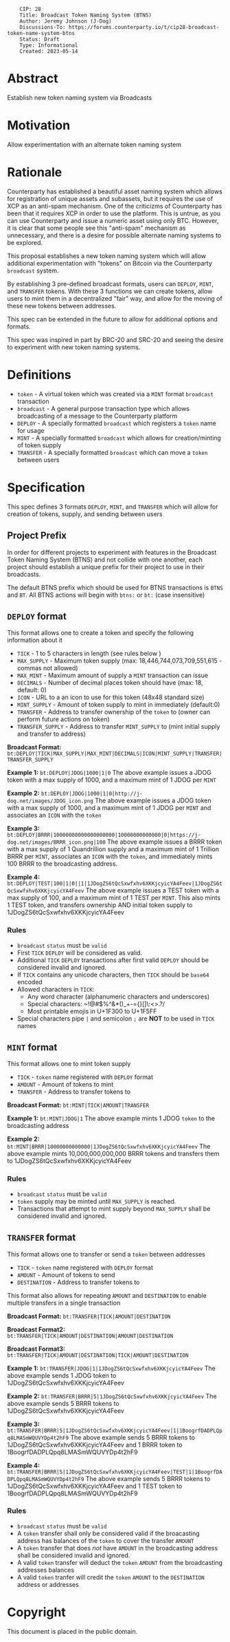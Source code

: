         CIP: 28
        Title: Broadcast Token Naming System (BTNS)
        Author: Jeremy Johnson (J-Dog)
        Discussions-To: https://forums.counterparty.io/t/cip28-broadcast-token-name-system-btns
        Status: Draft
        Type: Informational
        Created: 2023-05-14

# Abstract
Establish new token naming system via Broadcasts

# Motivation
Allow experimentation with an alternate token naming system

# Rationale
Counterparty has established a beautiful asset naming system which allows for registration of unique assets and subassets, but it requires the use of XCP as an anti-spam mechanism. One of the criticizms of Counterparty has been that it requires XCP in order to use the platform. This is untrue, as you can use Counterparty and issue a numeric asset using only BTC. However, it is clear that some people see this "anti-spam" mechanism as unnecessary, and there is a desire for possible alternate naming systems to be explored.

This proposal establishes a new token naming system which will allow additional experimentation with "tokens" on Bitcoin via the Counterparty `broadcast` system.

By establishing 3 pre-defined broadcast formats, users can `DEPLOY`, `MINT`, and `TRANSFER` tokens. With these 3 functions we can create tokens, allow users to mint them in a decentralized "fair" way, and allow for the moving of these new tokens between addresses. 

This spec can be extended in the future to allow for additional options and formats.

This spec was inspired in part by BRC-20 and SRC-20 and seeing the desire to experiment with new token naming systems.

# Definitions

- `token` - A virtual token which was created via a `MINT` format `broadcast` transaction
- `broadcast` - A general purpose transaction type which allows broadcasting of a message to the Counterparty platform
- `DEPLOY` - A specially formatted `broadcast` which registers a `token` name for usage
- `MINT` - A specially formatted `broadcast` which allows for creation/minting of token supply 
- `TRANSFER` - A specially formatted `broadcast` which can move a `token` between users

# Specification
This spec defines 3 formats `DEPLOY`, `MINT`, and `TRANSFER` which will allow for creation of tokens, supply, and sending between users

## Project Prefix
In order for different projects to experiment with features in the Broadcast Token Naming System (BTNS) and not collide with one another, each project should establish a unique prefix for their project to use in their broadcasts.

The default BTNS prefix which should be used for BTNS transactions is `BTNS` and `BT`. All BTNS actions will begin with `btns:` or `bt:` (case insensitive)

## `DEPLOY` format
This format allows one to create a token and specify the following information about it

- `TICK` - 1 to 5 characters in length (see rules below )
- `MAX_SUPPLY` - Maximum token supply (max: 18,446,744,073,709,551,615 - commas not allowed)
- `MAX_MINT` - Maximum amount of supply a `MINT` transaction can issue
- `DECIMALS` - Number of decimal places token should have (max: 18, default: 0)
- `ICON` - URL to a an icon to use for this token (48x48 standard size)
- `MINT_SUPPLY` - Amount of token supply to mint in immediately (default:0)
- `TRANSFER` - Address to transfer ownership of the `token` to (owner can perform future actions on token)
- `TRANSFER_SUPPLY` - Address to transfer `MINT_SUPPLY` to (mint initial supply and transfer to address)

**Broadcast Format:**
`bt:DEPLOY|TICK|MAX_SUPPLY|MAX_MINT|DECIMALS|ICON|MINT_SUPPLY|TRANSFER|TRANSFER_SUPPLY`

**Example 1:**
`bt:DEPLOY|JDOG|1000|1|0`
The above example issues a JDOG token with a max supply of 1000, and a maximum mint of 1 JDOG per `MINT`

**Example 2:**
`bt:DEPLOY|JDOG|1000|1|0|http://j-dog.net/images/JDOG_icon.png`
The above example issues a JDOG token with a max supply of 1000, and a maximum mint of 1 JDOG per `MINT` and associates an `ICON` with the `token`

**Example 3:**
`bt:DEPLOY|BRRR|10000000000000000000|10000000000000|0|https://j-dog.net/images/BRRR_icon.png|100`
The above example issues a BRRR token with a max supply of 1 Quandrillion supply and a maximum mint of 1 Trillion BRRR per `MINT`, associates an `ICON` with the `token`, and immediately mints 100 BRRR to the broadcasting address.

**Example 4:**
`bt:DEPLOY|TEST|100|1|0||1|1JDogZS6tQcSxwfxhv6XKKjcyicYA4Feev|1JDogZS6tQcSxwfxhv6XKKjcyicYA4Feev`
The above example issues a TEST token with a max supply of 100, and a maximum mint of 1 TEST per `MINT`. This also mints 1 TEST token, and transfers ownership AND initial token supply to 1JDogZS6tQcSxwfxhv6XKKjcyicYA4Feev

### Rules
- `broadcast` `status` must be `valid`
- First `TICK` `DEPLOY` will be considered as valid.
- Additional `TICK` `DEPLOY` transactions after first valid `DEPLOY` should be considered invalid and ignored.
- If `TICK` contains any unicode characters, then `TICK` should be `base64` encoded
- Allowed characters in `TICK`:
   - Any word character (alphanumeric characters and underscores)
   - Special characters: ~!@#$%^&*()_+\-={}[\]\\:<>.?/
   - Most printable emojis in U+1F300 to U+1F5FF
- Special characters pipe `|` and semicolon `;` are **NOT** to be used in `TICK` names 

## `MINT` format
This format allows one to mint token supply

- `TICK` - `token` name registered with `DEPLOY` format
- `AMOUNT` - Amount of tokens to mint
- `TRANSFER` - Address to transfer tokens to

**Broadcast Format:**
`bt:MINT|TICK|AMOUNT|TRANSFER`

**Example 1:**
`bt:MINT|JDOG|1`
The above example mints 1 JDOG `token` to the broadcasting address

**Example 2:**
`bt:MINT|BRRR|10000000000000|1JDogZS6tQcSxwfxhv6XKKjcyicYA4Feev`
The above example mints 10,000,000,000,000 BRRR tokens and transfers them to 1JDogZS6tQcSxwfxhv6XKKjcyicYA4Feev 

### Rules
- `broadcast` `status` must be `valid`
- `token` supply may be minted until `MAX_SUPPLY` is reached.
- Transactions that attempt to mint supply beyond `MAX_SUPPLY` shall be considered invalid and ignored.


## `TRANSFER` format
This format allows one to transfer or send a `token` between addresses

- `TICK` - `token` name registered with `DEPLOY` format
- `AMOUNT` - Amount of tokens to send
- `DESTINATION` - Address to transfer tokens to

This format also allows for repeating `AMOUNT` and `DESTINATION` to enable multiple transfers in a single transaction

**Broadcast Format:**
`bt:TRANSFER|TICK|AMOUNT|DESTINATION`

**Broadcast Format2:**
`bt:TRANSFER|TICK|AMOUNT|DESTINATION|AMOUNT|DESTINATION`

**Broadcast Format3:**
`bt:TRANSFER|TICK|AMOUNT|DESTINATION|TICK|AMOUNT|DESTINATION`

**Example 1:**
`bt:TRANSFER|JDOG|1|1JDogZS6tQcSxwfxhv6XKKjcyicYA4Feev`
The above example sends 1 JDOG token to 1JDogZS6tQcSxwfxhv6XKKjcyicYA4Feev

**Example 2:**
`bt:TRANSFER|BRRR|5|1JDogZS6tQcSxwfxhv6XKKjcyicYA4Feev`
The above example sends 5 BRRR tokens to 1JDogZS6tQcSxwfxhv6XKKjcyicYA4Feev

**Example 3:**
`bt:TRANSFER|BRRR|5|1JDogZS6tQcSxwfxhv6XKKjcyicYA4Feev|1|1BoogrfDADPLQpq8LMASmWQUVYDp4t2hF9`
The above example sends 5 BRRR tokens to 1JDogZS6tQcSxwfxhv6XKKjcyicYA4Feev and 1 BRRR token to 1BoogrfDADPLQpq8LMASmWQUVYDp4t2hF9

**Example 4:**
`bt:TRANSFER|BRRR|5|1JDogZS6tQcSxwfxhv6XKKjcyicYA4Feev|TEST|1|1BoogrfDADPLQpq8LMASmWQUVYDp4t2hF9`
The above example sends 5 BRRR tokens to 1JDogZS6tQcSxwfxhv6XKKjcyicYA4Feev and 1 TEST token to 1BoogrfDADPLQpq8LMASmWQUVYDp4t2hF9

### Rules
- `broadcast` `status` must be `valid`
- A `token` transfer shall only be considered valid if the broacasting address has balances of the `token` to cover the transfer `AMOUNT`
- A `token` transfer that does _not_ have `AMOUNT` in the broadcasting address shall be considered invalid and ignored.
- A valid `token` transfer will deduct the `token` `AMOUNT` from the broadcasting addresses balances
- A valid `token` tranfer will credit the `token` `AMOUNT` to the `DESTINATION` address or addresses

# Copyright
This document is placed in the public domain.